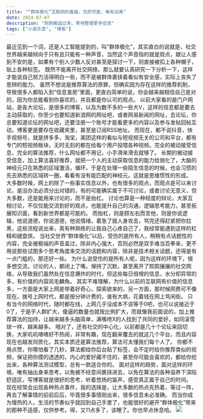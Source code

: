 ```yaml
---
title: "“群体极化”互联网的毒瘤，无药可医，唯有远离"
date: 2024-07-07
description: "刚刚搬运过来，等待整理更多信息"
tags: ["小吴乐意", "博客"]
---
```


最近见到一个词，还是人工智能提到的，叫“群体极化”，其实直白的说就是，社交世界越来越倾向于只有且只能有一种声音，当然这个声音指的就是观点，跟让人感到不安的是，如果有个别人少数人反对甚至是探讨一下，则直接被扣上各种帽子，贴上各种标签。
既然不能离开社交网络，那么就要认真研究一下分析一下，这样才能说自己努力活得明白一些，而不是被群体裹挟着看似有安全感，实际上丧失了思辨的能力。
虽然不想说是推荐算法的原罪，但确实因为存在这样的推荐机制，导致很多人都陷入到“信息茧房”里面，更直白简单的说，你会越来越相信自己是对的，因为你总能看到你喜欢的，并且都是你认可的观点。
以前大家看的是门户网站，是各大论坛，是很多的博客，以及为数不多的一些大V，这样的信息都是要去主动获取的，你至少也要知道新浪网的网址吧，或者网易新闻的网址，去论坛，你总要知道论坛的网址吧，还要注册一个账号才能看更多的内容以及参与发帖回帖互动，博客更是要存在收藏夹里，甚至是订阅RSS地址。
而现在，都不说抖音，快手视频号，就是拼多多，淘宝，美团这样的看似与短视频无关的公司和平台，都有专门的短视频板块，无时无刻的都在给每个用户投喂各种视频。完全的被动接受信息，完全的算法推荐，什么网址都不用记，小手滑来滑去就够了。
长期的被动接受信息，加上算法喜好推荐，就把一个人的主动获取信息的能力给弱化了，大脑的神经元只在熟悉的区域激活，循环，于是在处理一些陌生信息的时候，也会习惯的先去熟悉的区域转一圈，看看有没有能匹配的神经元。这就是思维惯性的形成。
大多数时候，网上的除了一些事实信息以外，也有很多的观点，而观点是可以来讨论，是没办法必须分出对错的，有的可能确实属于不可讨论，或者讨论无意义，但大多数，还是能用来讨论的，而不是抬杠。
讨论也算是一种轻度的辩论，大家互相讨论，不仅仅能交流到好的观点，也能提升自己的沟通，逻辑思考能力，甚至拓展知识面，看到新世界都是可能的。
而抬杠，则是顾左右而言他，则是你说逻辑，他说道德，你说道德，他说情绪，着急了就人身攻击，骂完还得赶紧把你拉黑，这些流程说出来，真有种熟练的让我自己心疼自己了，我经常能遇到这样的杠精和键盘侠。
当社交世界“群体极化”以后，受伤的是所有人，稍稍有点话题性的内容，完全被极端的声音盖过，除非内心强大，否则必然是双手难当百拳来，更不用说那些试图多个思考角度来交流的话题和内容，除非是技术相关话题，还得是有一点门槛的，那还好一些。
为什么说受伤的是所有人呢，因为这样的环境下，很多想交流，讨论的人，都闭上了嘴，保持了沉默，甚至离开了熙熙攘攘的社交网络，从导致我们虽然处在信息爆炸的时代，但这些每日倍增的信息，水分却异常的多，有价值的内容凤毛麟角。
其实不难理解，为什么以前的互联网有价值的信息多，一方面是大家上网是带着好奇心，探索欲来的，另一方面，那时候网费可不像现在。拨号上网时代，都是按分钟计费的，谁有大病，花着钱在网上骂闲街。
只有当今的网络时代，随时都在线，上网几乎没成本不说等于0吧，也可以说接近于0了，于是乎人群扩大，傻逼的数量也就按比例扩大，而就像我前面说的，加上推荐算法的加持，让越来越多头脑简单，满嘴喷X的人找到了共同的爱好，如同滚雪球一样，越来越多。
哦对了，还有社交的中心化，以前都是几十个论坛来回切换，大家叽叽喳喳好不热闹，非常有趣，现在翻来覆去的就这几个平台，而且内容现在也越发同质化，其实本质还是算法推荐，算法可太懂我们每个人了。
你都不用点赞，你哪怕看了几秒，算法都给你后台贴了标签，会不定时给你推荐类似的视频，保证把你摸的透透的，内心的爱好藏不住的，甚至你可能会喜欢的，都给你挖出来，各种算法测试模型，总有一款适合你的。
面对这样的趋势，面对这样的环境，唯有抽出身来思考，以免被不经意间裹挟进去，以免在算法的各种滋养下深陷舒适区，写博客就是很好的思考，听着悠扬的笛声，感受真正属于自己的时间。
现在经常会出现各种热点事件，我的选择是，让大多数的热点先热着，等过一阵，再去了解事情的前前后后，毕竟很多事情刚出来，很多信息未必准确。
而当你成为慢热的人，生活的节奏似乎就回到自己手里了，也能很好的避开“群体极化”带来的那种不适感，仅供参考。得，又11点多了，该睡了。你也早点休息哈。
![](https://blog.xiaowuleyi.com/content/uploadfile/202407/ba2a1720366187.png)
